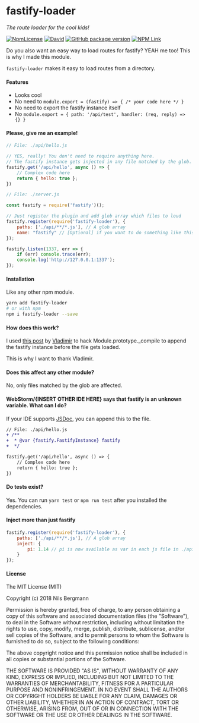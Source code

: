 # fastify-loader

_The route loader for the cool kids!_

[![NpmLicense](https://img.shields.io/npm/l/fastify-loader.svg?style=for-the-badge)](https://www.npmjs.com/package/fastify-loader)
[![David](https://img.shields.io/david/TheNoim/fastify-loader.svg?style=for-the-badge)](https://github.com/TheNoim/fastify-loader)
[![GitHub package version](https://img.shields.io/github/package-json/v/TheNoim/fastify-loader.svg?style=for-the-badge)](https://github.com/TheNoim/fastify-loader)
[![NPM Link](https://img.shields.io/badge/npm-fastify--loader-red.svg?style=for-the-badge)](https://www.npmjs.com/package/fastify-loader)

Do you also want an easy way to load routes for fastify? YEAH me too! This is why I made this module.

`fastify-loader` makes it easy to load routes from a directory.

#### Features

- Looks cool
- No need to `module.export = (fastify) => { /* your code here */ }` 
- No need to export the fastify instance itself
- No `module.export = { path: '/api/test', handler: (req, reply) => {} }`

#### Please, give me an example!

```javascript
// File: ./api/hello.js

// YES, really! You don't need to require anything here. 
// The fastify instance gets injected in any file matched by the glob.
fastify.get('/api/hello', async () => {
    // Complex code here
    return { hello: true };
})
```

```javascript
// File: ./server.js

const fastify = require('fastify')();

// Just register the plugin and add glob array which files to loud
fastify.register(require('fastify-loader'), {
    paths: ['./api/**/*.js'], // A glob array
    name: "fastify" // [Optional] if you want to do something like this: YOURNAMEHERE.get('/api/test')
});

fastify.listen(1337, err => {
    if (err) console.trace(err);
    console.log('http://127.0.0.1:1337');
});
```

#### Installation

Like any other npm module.

```bash
yarn add fastify-loader
# or with npm
npm i fastify-loader --save
```

#### How does this work?

I used [this post](https://blog.sqreen.io/one-easy-way-to-inject-malicious-code-in-any-node-js-application/) by [Vladimir](https://blog.sqreen.io/author/vladimir/) to hack Module.prototype._compile to append the fastify instance before the file gets loaded.

This is why I want to thank Vladimir.

#### Does this affect any other module?

No, only files matched by the glob are affected. 

#### WebStorm/{INSERT OTHER IDE HERE} says that fastify is an unknown variable. What can I do?

If your IDE supports [JSDoc](http://usejsdoc.org/), you can append this to the file.

```diff
// File: ./api/hello.js
+ /**
+  * @var {fastify.FastifyInstance} fastify
+  */

fastify.get('/api/hello', async () => {
    // Complex code here
    return { hello: true };
})
```

#### Do tests exist?

Yes. You can run `yarn test` or `npm run test` after you installed the dependencies.

#### Inject more than just fastify

```javascript
fastify.register(require('fastify-loader'), {
    paths: ['./api/**/*.js'], // A glob array
    inject: {
        pi: 1.14 // pi is now available as var in each js file in ./api
    }
});
```

#### License

The MIT License (MIT)

Copyright (c) 2018 Nils Bergmann

Permission is hereby granted, free of charge, to any person obtaining a copy
of this software and associated documentation files (the "Software"), to deal
in the Software without restriction, including without limitation the rights
to use, copy, modify, merge, publish, distribute, sublicense, and/or sell
copies of the Software, and to permit persons to whom the Software is
furnished to do so, subject to the following conditions:

The above copyright notice and this permission notice shall be included in all
copies or substantial portions of the Software.

THE SOFTWARE IS PROVIDED "AS IS", WITHOUT WARRANTY OF ANY KIND, EXPRESS OR
IMPLIED, INCLUDING BUT NOT LIMITED TO THE WARRANTIES OF MERCHANTABILITY,
FITNESS FOR A PARTICULAR PURPOSE AND NONINFRINGEMENT. IN NO EVENT SHALL THE
AUTHORS OR COPYRIGHT HOLDERS BE LIABLE FOR ANY CLAIM, DAMAGES OR OTHER
LIABILITY, WHETHER IN AN ACTION OF CONTRACT, TORT OR OTHERWISE, ARISING FROM,
OUT OF OR IN CONNECTION WITH THE SOFTWARE OR THE USE OR OTHER DEALINGS IN THE
SOFTWARE.


